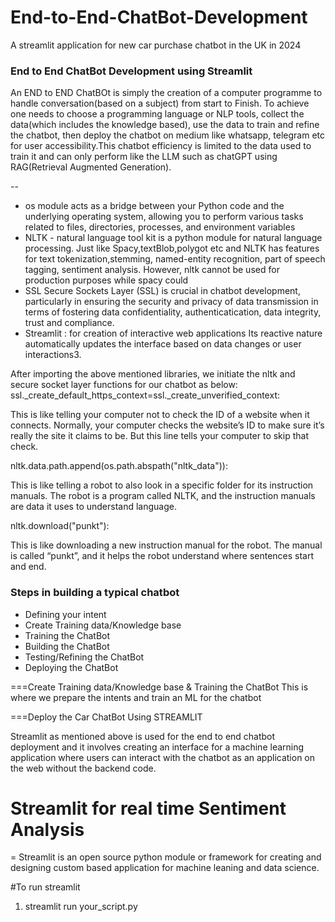 # End-to-End-ChatBot-Development
A streamlit application for new car purchase chatbot in the UK in 2024
### End to End ChatBot Development using Streamlit
  An END to END ChatBOt is simply the creation of a computer programme to handle conversation(based on a subject) from start to Finish. To achieve one needs to choose a programming language or NLP tools, collect the data(which includes the knowledge based), use the data to train and refine the chatbot, then deploy the chatbot on medium like whatsapp, telegram etc for user accessibility.This chatbot efficiency is limited to the data used to train it and can only perform like the LLM such as chatGPT using RAG(Retrieval Augmented Generation).

  --
* os module acts as a bridge between your Python code and the underlying operating system, allowing you to perform various tasks related to files, directories, processes, and environment variables
* NLTK - natural language tool kit is a python module for natural language processing. Just like Spacy,textBlob,polygot etc and  NLTK has features for text tokenization,stemming, named-entity recognition, part of speech tagging, sentiment analysis. However, nltk cannot be used for production purposes while spacy could
* SSL Secure Sockets Layer (SSL) is crucial in chatbot development, particularly in ensuring the security and privacy of data transmission in terms of fostering data confidentiality, authenticatication, data integrity, trust and compliance.
* Streamlit : for creation of interactive web applications Its reactive nature automatically updates the interface based on data changes or user interactions3.

After importing the above mentioned libraries, we initiate the nltk and secure socket layer functions for our chatbot as below:
ssl._create_default_https_context=ssl._create_unverified_context:

This is like telling your computer not to check the ID of a website when it connects.
Normally, your computer checks the website’s ID to make sure it’s really the site it claims to be.
But this line tells your computer to skip that check.

nltk.data.path.append(os.path.abspath("nltk_data")):

This is like telling a robot to also look in a specific folder for its instruction manuals.
The robot is a program called NLTK, and the instruction manuals are data it uses to understand language.


nltk.download("punkt"):

This is like downloading a new instruction manual for the robot.
The manual is called “punkt”, and it helps the robot understand where sentences start and end.




### Steps in building a typical chatbot
- Defining your intent
- Create Training data/Knowledge base
- Training the ChatBot
- Building the ChatBot
- Testing/Refining the ChatBot
- Deploying the ChatBot

===Create Training data/Knowledge base & Training the ChatBot
This is where we prepare the intents and train an ML for the chatbot



===Deploy the Car ChatBot Using STREAMLIT

Streamlit as mentioned above is used for the end to end chatbot deployment and it involves creating an
interface for a machine learning application where users can interact with the chatbot as an application
on the web without the backend code.


# Streamlit for real time Sentiment Analysis
= Streamlit is an open source python module or framework for creating and designing custom based application
for machine leaning and data science.

#To run streamlit

1. streamlit run your_script.py
